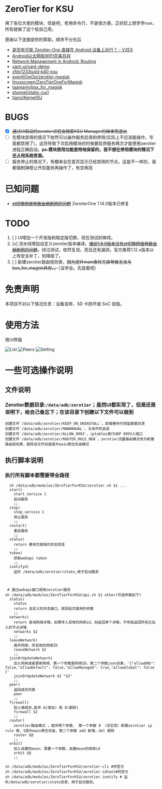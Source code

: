# ZeroTier for KSU

用了各位大佬的模块，但是吧，老用命令行，不是很方便。正好赶上想学学vue，所有就做了这个给自己用。

感谢以下连接提供的帮助，顺序不分先后

- [是否有可能 Zerotier-One 直接在 Android 设备上运行？ - V2EX](https://v2ex.com/t/863131)
- [Android以太网和WIFI完美共存](https://blog.csdn.net/G_Rookie/article/details/109679262)
- [Network Management in Android: Routing](https://yotam.net/posts/network-management-in-android-routing/)
- [vant-ui/vant-demo](https://github.com/vant-ui/vant-demo/tree/master/vant/vite)
- [zfdx123/build-k40-ksu](https://github.com/zfdx123/build-k40-ksu)
- [eventlOwOp/zerotier-magisk](https://github.com/eventlOwOp/zerotier-magisk/tree/master/zerotier)
- [linuxscreen/ZeroTierOneForMagisk](https://github.com/linuxscreen/ZeroTierOneForMagisk)
- [taamarin/box_for_magisk](https://github.com/taamarin/box_for_magisk/blob/master/box/scripts/box.inotify)
- [stunnel/static-curl](https://github.com/stunnel/static-curl)
- [tiann/KernelSU](https://github.com/tiann/KernelSU)

# BUGS

- [x] ~~通过UI启动的zerotier进程会随着KSU Manager的结束而退出~~
- [ ] 在模块禁用的情况下依然可以操作服务启用和停用(实际上不应该能操作，毕竟都禁用了)，这将导致下次启用模块的时候要启停服务两次才能使用zerotier进程正确启动。**ps:模块禁用功能是特地保留的，我不想在停用模块的情况下还占用系统资源。**
- [ ] 服务停止的情况下，有概率会在首页显示已经禁用的节点。这是不一样的，我都强制弹框让开启服务再操作了，有空再找

# 已知问题
- ~~[zt切换网络导致全局断网的问题](https://github.com/eventlOwOp/zerotier-magisk/issues/7#issuecomment-2069526989)~~ ZerotierOne 1.14.0版本已修复

# TODO

1. [ ] UI增加一个开发版和稳定版切换，现在测试好麻烦。
2. [x] 流水线增加自定义zerotier版本编译。[~~据说1.8.9版本没有zt切换网络导致全局断网的问题~~](https://github.com/eventlOwOp/zerotier-magisk/issues/7#issuecomment-2069526989)，经过测试，依然复现，而且还有漏洞，官方推荐1.12.x版本以上有安全补丁，别降级了。
3. [ ] 新建zerotier路由规则表，~~因为提升main表优先级导致无法与box_for_magisk共存。。~~（没学会。先放着吧）
  
# 免责声明

本项目不对以下情况负责：设备变砖、SD 卡损坏或 SoC 烧毁。

# 使用方法

用UI界面

![List](https://github.com/powerAn2020/ZeroTierOneForKSU/assets/25736019/a20e0eeb-2813-40dd-892c-c3f44fff77c2)
![Peers](https://github.com/powerAn2020/ZeroTierOneForKSU/assets/25736019/61040bcb-8b51-4521-a35a-a2e793df3bb1)
![Setting](https://github.com/powerAn2020/ZeroTierOneForKSU/assets/25736019/05f3e070-6fd7-48a3-9afb-22fb4cfff56a)

# 一些可选操作说明

## 文件说明

### Zerotier数据目录:`/data/adb/zerotier`；虽然UI都实现了，但是还是说明下，给自己备忘下；在该目录下创建以下文件可以做到

    创建文件`/data/adb/zerotier/KEEP_ON_UNINSTALL`，卸载模块可保留数据目录
    创建文件`/data/adb/zerotier/MANMANUAL`，关闭开机自启
    创建文件`/data/adb/zerotier/ALLOW_9993`，iptables放行UDP 9993入端口
    创建文件`/data/adb/zerotier/ROUTER_RULE_NEW`，zerotier流量路由模式改为新建路由规则表，删除该文件则是提升main表优先级模式

## 执行脚本说明

### 执行所有脚本都需要带全路径

```shell
  sh /data/adb/modules/ZeroTierForKSU/zerotier.sh $1 ...
  start)
    start_service 1
    启动服务
    ;;
  stop)
    stop_service 1
    停止服务
    ;;
  restart)
    重启服务
    ;;
  status)
    return 模块页面用的状态信息
    ;;
  token)
    获取webapi token
    ;;
  inotifyd)
    监听 /data/adb/zerotier/state,用于启动服务
  
```

```shell

 # 通过webapi接口调用zerotier服务
sh /data/adb/modules/ZeroTierForKSU/api.sh $1 other(可选参数如下)
  status)
    status
    return 自定义的状态接口，放回给页面用的参数
    ;;
  networks)
    return 查询网络详情，如果传入具体的网络id，则返回单个详情，不传就返回所有已加入的节点详情
    networks $2
    ;;
  leaveNetwork)
    离开网络，传具体的网络ID
    leaveNetwork $2
    ;;
  joinOrUpdateNetwork)
    加入网络或者更新网络，第一个参数是网络ID，第二个参数json对象，'{"allowDNS": false,"allowDefault": false,"allowManaged": true,"allowGlobal": false }'
    joinOrUpdateNetwork $2 "$3"
    ;;
  peer)
    返回成员列表
    peer
    ;;
  firewall)
    防火墙规则,能传 A(增加) 和 D(删除)
    firewall $2 
    ;;
  router)
    zerotier路由模式 ，能传两个参数， 第一个参数 0 （没实现）新建zerotier ip rule 表，1提升main表优先级，第二个参数 add 新增，del 删除
    router $@
    ;;
  orbit)
    加入自建的moon，需要一个参数，自建moon的网络id
    orbit $@
    ;;
```

```shell
sh /data/adb/modules/ZeroTierForKSU/zerotier-cli #同官方
sh /data/adb/modules/ZeroTierForKSU/zerotier-idtool#同官方
sh /data/adb/modules/ZeroTierForKSU/zerotier.inotify # 监听/data/adb/zerotier/state目录，用于启动服务。
```
